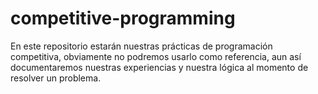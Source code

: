 # competitive-programming

En este repositorio estarán nuestras prácticas de programación competitiva,
obviamente no podremos usarlo como referencia, aun así documentaremos
nuestras experiencias y nuestra lógica al momento de resolver un problema.
